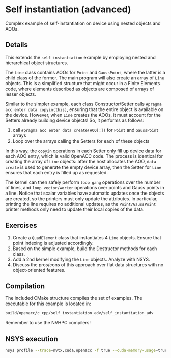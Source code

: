 # Self instantiation (advanced)

Complex example of self-instantiation on device using nested objects and AOOs.

## Details

This extends the `self instantiation` example by employing nested and hierarchical object structures.

The `Line` class contains AOOs for `Point` and `GaussPoint`, where the latter is a child class of the former. The main program will also create an array of `Line` objects.
This is a simplified structure that might occur in a Finite Elements code, where elements described as objects are composed of arrays of lesser objects.

Similar to the simpler example, each class Constructor/Setter calls `#pragma acc enter data copyin(this)`, ensuring that the entire object is available on the device. However,
when `Line` creates the AOOs, it must account for the Setters already building device objects! So, it performs as follows:

1. call `#pragma acc enter data create(AOO[:])` for `Point` and `GaussPoint` arrays
2. Loop over the arrays calling the Setters for each of these objects

In this way, the `copyin` operations in each Setter only fill up device data for each AOO entry, which is valid OpenACC code. The process is identical for creating
the array of `Line` objects: after the host allocates the AOO, `data create` is used to generate the empty device array, then the Setter for `Line` ensures that each entry is filled up as requested.

The kernel can then safely perform `loop gang` operations over the number of lines, and `loop vector/worker` operations over points and Gauss points in a line.
Notice that scalar variables have automatic updates once the objects are created, so the printers must only update the attributes. In particular, printing the line
requires no additional updates, as the `Point/GaussPoint` printer methods only need to update their local copies of the data.

## Exercises

1. Create a `QuadElement` class that instantiates 4 `Line` objects. Ensure that point indexing is adjusted accordingly.
2. Based on the simple example, build the Destructor methods for each class.
3. Add a 2nd kernel modifying the `Line` objects. Analyze with NSYS.
4. Discuss the pros/cons of this approach over flat data structures with no object-oriented features.

## Compilation

The included CMake structure compiles the set of examples. The executable for this example is located in:

```bash
build/openacc/c_cpp/self_instantiation_adv/self_instantiation_adv
```

Remember to use the NVHPC compilers!

## NSYS execution

```bash
nsys profile --trace=nvtx,cuda,openacc -f true --cuda-memory-usage=true -o [reportName] ./build/openacc/c_cpp/self_instantiation_adv/self_instantiation_adv
```